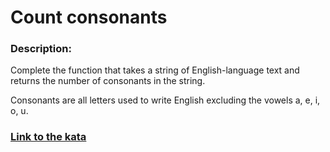 # Count consonants

### Description:

Complete the function that takes a string of English-language text and returns the number of consonants in the string.

Consonants are all letters used to write English excluding the vowels a, e, i, o, u.

### [Link to the kata](https://www.codewars.com/kata/564e7fc20f0b53eb02000106)